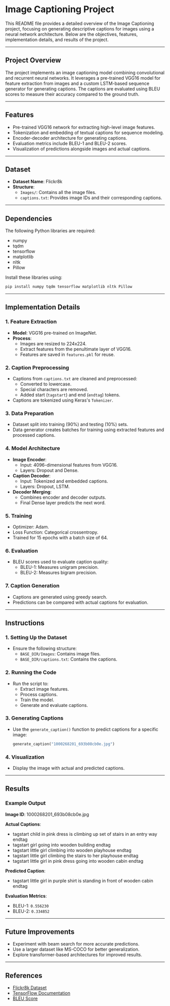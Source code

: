 # Image Captioning Project

This README file provides a detailed overview of the Image Captioning project, focusing on generating descriptive captions for images using a neural network architecture. Below are the objectives, features, implementation details, and results of the project.

---

## Project Overview

The project implements an image captioning model combining convolutional and recurrent neural networks. It leverages a pre-trained VGG16 model for feature extraction from images and a custom LSTM-based sequence generator for generating captions. The captions are evaluated using BLEU scores to measure their accuracy compared to the ground truth.

---

## Features

- Pre-trained VGG16 network for extracting high-level image features.
- Tokenization and embedding of textual captions for sequence modeling.
- Encoder-decoder architecture for generating captions.
- Evaluation metrics include BLEU-1 and BLEU-2 scores.
- Visualization of predictions alongside images and actual captions.

---

## Dataset

- **Dataset Name**: Flickr8k
- **Structure**:
  - `Images/`: Contains all the image files.
  - `captions.txt`: Provides image IDs and their corresponding captions.

---

## Dependencies

The following Python libraries are required:

- numpy
- tqdm
- tensorflow
- matplotlib
- nltk
- Pillow

Install these libraries using:

```bash
pip install numpy tqdm tensorflow matplotlib nltk Pillow
```

---

## Implementation Details

### 1. Feature Extraction

- **Model**: VGG16 pre-trained on ImageNet.
- **Process**:
  - Images are resized to 224x224.
  - Extract features from the penultimate layer of VGG16.
  - Features are saved in `features.pkl` for reuse.

### 2. Caption Preprocessing

- Captions from `captions.txt` are cleaned and preprocessed:
  - Converted to lowercase.
  - Special characters are removed.
  - Added start (`tagstart`) and end (`endtag`) tokens.
- Captions are tokenized using Keras's `Tokenizer`.

### 3. Data Preparation

- Dataset split into training (90%) and testing (10%) sets.
- Data generator creates batches for training using extracted features and processed captions.

### 4. Model Architecture

- **Image Encoder**:
  - Input: 4096-dimensional features from VGG16.
  - Layers: Dropout and Dense.
- **Caption Decoder**:
  - Input: Tokenized and embedded captions.
  - Layers: Dropout, LSTM.
- **Decoder Merging**:
  - Combines encoder and decoder outputs.
  - Final Dense layer predicts the next word.

### 5. Training

- Optimizer: Adam.
- Loss Function: Categorical crossentropy.
- Trained for 15 epochs with a batch size of 64.

### 6. Evaluation

- BLEU scores used to evaluate caption quality:
  - BLEU-1: Measures unigram precision.
  - BLEU-2: Measures bigram precision.

### 7. Caption Generation

- Captions are generated using greedy search.
- Predictions can be compared with actual captions for evaluation.

---

## Instructions

### 1. Setting Up the Dataset

- Ensure the following structure:
  - `BASE_DIR/Images`: Contains image files.
  - `BASE_DIR/captions.txt`: Contains the captions.

### 2. Running the Code

- Run the script to:
  - Extract image features.
  - Process captions.
  - Train the model.
  - Generate and evaluate captions.

### 3. Generating Captions

- Use the `generate_caption()` function to predict captions for a specific image:
  ```python
  generate_caption("1000268201_693b08cb0e.jpg")
  ```

### 4. Visualization

- Display the image with actual and predicted captions.

---

## Results

### Example Output

**Image ID**: 1000268201\_693b08cb0e.jpg

**Actual Captions**:

- tagstart child in pink dress is climbing up set of stairs in an entry way endtag
- tagstart girl going into wooden building endtag
- tagstart little girl climbing into wooden playhouse endtag
- tagstart little girl climbing the stairs to her playhouse endtag
- tagstart little girl in pink dress going into wooden cabin endtag

**Predicted Caption**:

- tagstart little girl in purple shirt is standing in front of wooden cabin endtag

**Evaluation Metrics**:

- BLEU-1: `0.556230`
- BLEU-2: `0.334852`

---

## Future Improvements

- Experiment with beam search for more accurate predictions.
- Use a larger dataset like MS-COCO for better generalization.
- Explore transformer-based architectures for improved results.

---

## References

- [Flickr8k Dataset](https://www.kaggle.com/datasets/adityajn105/flickr8k)
- [TensorFlow Documentation](https://www.tensorflow.org/)
- [BLEU Score](https://en.wikipedia.org/wiki/BLEU)


